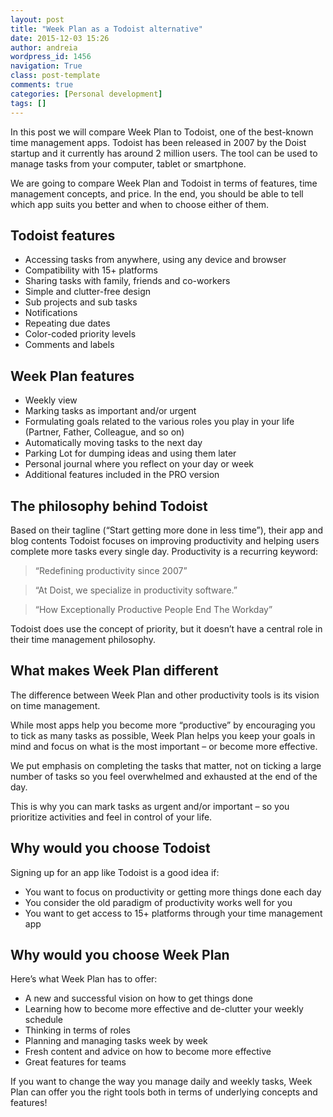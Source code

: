 ```yaml
---
layout: post
title: "Week Plan as a Todoist alternative"
date: 2015-12-03 15:26
author: andreia
wordpress_id: 1456
navigation: True
class: post-template
comments: true
categories: [Personal development]
tags: []
---
```


In this post we will compare Week Plan to Todoist, one of the best-known time management apps. Todoist has been released in 2007 by the Doist startup and it currently has around 2 million users. The tool can be used to manage tasks from your computer, tablet or smartphone.

We are going to compare Week Plan and Todoist in terms of features, time management concepts, and price. In the end, you should be able to tell which app suits you better and when to choose either of them.

## Todoist features

* Accessing tasks from anywhere, using any device and browser
* Compatibility with 15+ platforms
* Sharing tasks with family, friends and co-workers
* Simple and clutter-free design
* Sub projects and sub tasks
* Notifications
* Repeating due dates
* Color-coded priority levels
* Comments and labels

## Week Plan features

* Weekly view
* Marking tasks as important and/or urgent
* Formulating goals related to the various roles you play in your life (Partner, Father, Colleague, and so on)
* Automatically moving tasks to the next day
* Parking Lot for dumping ideas and using them later
* Personal journal where you reflect on your day or week
* Additional features included in the PRO version

## The philosophy behind Todoist

Based on their tagline (“Start getting more done in less time”), their app and blog contents Todoist focuses on improving productivity and helping users complete more tasks every single day. Productivity is a recurring keyword:

> “Redefining productivity since 2007”

>“At Doist, we specialize in productivity software.”

> “How Exceptionally Productive People End The Workday”

Todoist does use the concept of priority, but it doesn’t have a central role in their time management philosophy.

## What makes Week Plan different

The difference between Week Plan and other productivity tools is its vision on time management. 

While most apps help you become more “productive” by encouraging you to tick as many tasks as possible, Week Plan helps you keep your goals in mind and focus on what is the most important – or become more effective.

We put emphasis on completing the tasks that matter, not on ticking a large number of tasks so you feel overwhelmed and exhausted at the end of the day.

This is why you can mark tasks as urgent and/or important – so you prioritize activities and feel in control of your life.

## Why would you choose Todoist

Signing up for an app like Todoist is a good idea if:

* You want to focus on productivity or getting more things done each day
* You consider the old paradigm of productivity works well for you
* You want to get access to 15+ platforms through your time management app


## Why would you choose Week Plan
Here’s what Week Plan has to offer:

* A new and successful vision on how to get things done
* Learning how to become more effective and de-clutter your weekly schedule
* Thinking in terms of roles
* Planning and managing tasks week by week
* Fresh content and advice on how to become more effective
* Great features for teams

If you want to change the way you manage daily and weekly tasks, Week Plan can offer you the right tools both in terms of underlying concepts and features!